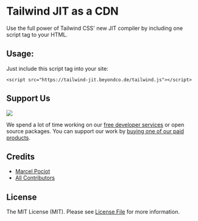 # Tailwind JIT as a CDN

Use the full power of Tailwind CSS' new JIT compiler by including one script tag to your HTML.

## Usage:

Just include this script tag into your site:

```
<script src="https://tailwind-jit.beyondco.de/tailwind.js"></script>
```

## Support Us

[<img src="https://usewindy.com/img/card-new.png">](https://usewindy.com)

We spend a lot of time working on our [free developer services](https://beyondco.de/services) or open source packages. You can support our work by [buying one of our paid products](https://beyondco.de/software).

## Credits

- [Marcel Pociot](https://github.com/mpociot)
- [All Contributors](../../contributors)

## License

The MIT License (MIT). Please see [License File](LICENSE.md) for more information.